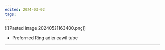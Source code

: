 ```yaml
---
edited: 2024-03-02
tags:
---
```

![[Pasted image 20240521163400.png]]
- Preformed Ring adier eawil tube
---
